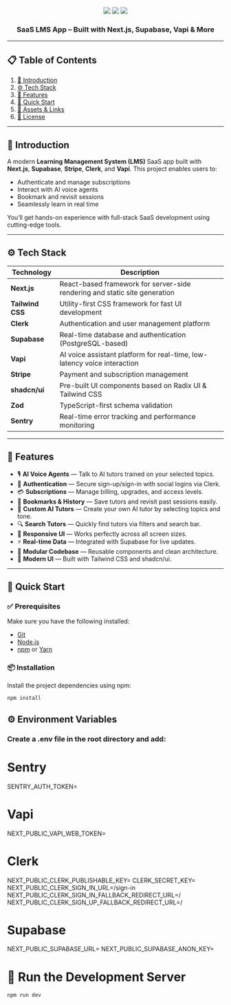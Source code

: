 <div align="center">
  <img src="https://img.shields.io/badge/-Next.JS-black?style=for-the-badge&logo=nextdotjs&logoColor=white" />
  <img src="https://img.shields.io/badge/-Vapi-green?style=for-the-badge&logo=vapi&logoColor=white" />
  <img src="https://img.shields.io/badge/-Tailwind-00BCFF?style=for-the-badge&logo=tailwind-css&logoColor=white" />
</div>

<h3 align="center">SaaS LMS App – Built with Next.js, Supabase, Vapi & More</h3>

---

## 📋 Table of Contents

1. [🚀 Introduction](#introduction)
2. [⚙️ Tech Stack](#tech-stack)
3. [🔋 Features](#features)
4. [🚀 Quick Start](#quick-start)
5. [🔗 Assets & Links](#assets-links)
6. [📄 License](#license)

---

## 🤖 Introduction

A modern **Learning Management System (LMS)** SaaS app built with **Next.js**, **Supabase**, **Stripe**, **Clerk**, and **Vapi**. This project enables users to:

- Authenticate and manage subscriptions
- Interact with AI voice agents
- Bookmark and revisit sessions
- Seamlessly learn in real time

You’ll get hands-on experience with full-stack SaaS development using cutting-edge tools.

---

## ⚙️ Tech Stack

| Technology  | Description |
|-------------|-------------|
| **Next.js** | React-based framework for server-side rendering and static site generation |
| **Tailwind CSS** | Utility-first CSS framework for fast UI development |
| **Clerk** | Authentication and user management platform |
| **Supabase** | Real-time database and authentication (PostgreSQL-based) |
| **Vapi** | AI voice assistant platform for real-time, low-latency voice interaction |
| **Stripe** | Payment and subscription management |
| **shadcn/ui** | Pre-built UI components based on Radix UI & Tailwind CSS |
| **Zod** | TypeScript-first schema validation |
| **Sentry** | Real-time error tracking and performance monitoring |

---

## 🔋 Features

- 🎙 **AI Voice Agents** — Talk to AI tutors trained on your selected topics.
- 🔐 **Authentication** — Secure sign-up/sign-in with social logins via Clerk.
- 💳 **Subscriptions** — Manage billing, upgrades, and access levels.
- 📌 **Bookmarks & History** — Save tutors and revisit past sessions easily.
- 🧠 **Custom AI Tutors** — Create your own AI tutor by selecting topics and tone.
- 🔍 **Search Tutors** — Quickly find tutors via filters and search bar.
- 📱 **Responsive UI** — Works perfectly across all screen sizes.
- ⚡ **Real-time Data** — Integrated with Supabase for live updates.
- 🧩 **Modular Codebase** — Reusable components and clean architecture.
- 🎨 **Modern UI** — Built with Tailwind CSS and shadcn/ui.

---

## 🤸 Quick Start

### ✅ Prerequisites

Make sure you have the following installed:

- [Git](https://git-scm.com/)
- [Node.js](https://nodejs.org/)
- [npm](https://www.npmjs.com/) or [Yarn](https://yarnpkg.com/)

### 📦 Installation

Install the project dependencies using npm:

```bash
npm install
```


## ⚙️ Environment Variables
### Create a .env file in the root directory and add:

# Sentry
SENTRY_AUTH_TOKEN=

# Vapi
NEXT_PUBLIC_VAPI_WEB_TOKEN=

# Clerk
NEXT_PUBLIC_CLERK_PUBLISHABLE_KEY=
CLERK_SECRET_KEY=
NEXT_PUBLIC_CLERK_SIGN_IN_URL=/sign-in
NEXT_PUBLIC_CLERK_SIGN_IN_FALLBACK_REDIRECT_URL=/
NEXT_PUBLIC_CLERK_SIGN_UP_FALLBACK_REDIRECT_URL=/

# Supabase
NEXT_PUBLIC_SUPABASE_URL=
NEXT_PUBLIC_SUPABASE_ANON_KEY=

# 🧪 Run the Development Server
```bash
npm run dev
```

